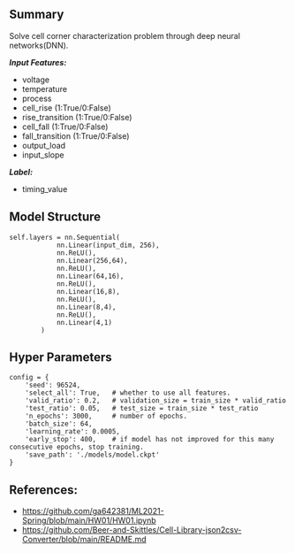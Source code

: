 ## Summary
Solve cell corner characterization problem through deep neural networks(DNN).

***Input Features:***
* voltage
* temperature
* process
* cell_rise (1:True/0:False)
* rise_transition (1:True/0:False)
* cell_fall (1:True/0:False)
* fall_transition (1:True/0:False)
* output_load 
* input_slope

***Label:***
* timing_value

## Model Structure
```
self.layers = nn.Sequential(
            nn.Linear(input_dim, 256),
            nn.ReLU(),
            nn.Linear(256,64),
            nn.ReLU(),
            nn.Linear(64,16),
            nn.ReLU(),
            nn.Linear(16,8),
            nn.ReLU(),
            nn.Linear(8,4),
            nn.ReLU(),
            nn.Linear(4,1)
        )
```

## Hyper Parameters
```
config = {
    'seed': 96524,       
    'select_all': True,   # whether to use all features.
    'valid_ratio': 0.2,   # validation_size = train_size * valid_ratio
    'test_ratio': 0.05,   # test_size = train_size * test_ratio
    'n_epochs': 3000,     # number of epochs.            
    'batch_size': 64, 
    'learning_rate': 0.0005,              
    'early_stop': 400,    # if model has not improved for this many consecutive epochs, stop training.     
    'save_path': './models/model.ckpt'  
}
``` 
## References:
* https://github.com/ga642381/ML2021-Spring/blob/main/HW01/HW01.ipynb
* https://github.com/Beer-and-Skittles/Cell-Library-json2csv-Converter/blob/main/README.md
